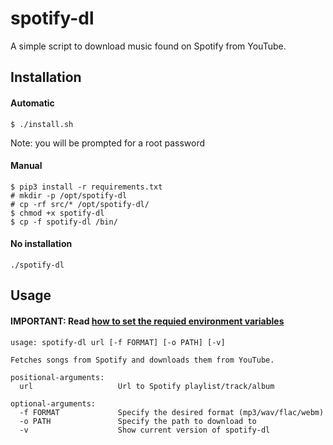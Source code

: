 # spotify-dl
A simple script to download music found on Spotify from YouTube.

## Installation
#### Automatic
```
$ ./install.sh
``` 
Note: you will be prompted for a root password
#### Manual
```
$ pip3 install -r requirements.txt
# mkdir -p /opt/spotify-dl
# cp -rf src/* /opt/spotify-dl/
$ chmod +x spotify-dl
$ cp -f spotify-dl /bin/
```
#### No installation
```
./spotify-dl
```
## Usage
#### IMPORTANT: Read [how to set the requied environment variables](docs/setting_environment_variables.md)
```
usage: spotify-dl url [-f FORMAT] [-o PATH] [-v]

Fetches songs from Spotify and downloads them from YouTube.

positional-arguments:
  url                   Url to Spotify playlist/track/album

optional-arguments:
  -f FORMAT             Specify the desired format (mp3/wav/flac/webm)
  -o PATH               Specify the path to download to
  -v                    Show current version of spotify-dl
```

